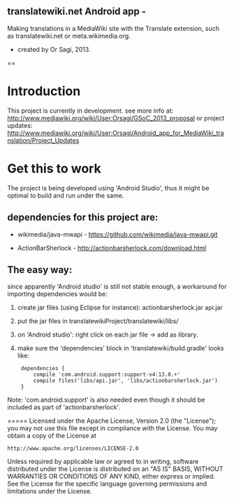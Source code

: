 
translatewiki.net Android app - 
-
Making translations in a MediaWiki site with the Translate extension, 
such as translatewiki.net or meta.wikimedia.org.
 
 * created by Or Sagi, 2013.

==
 
Introduction
============
This project is currently in development.
see more info at:	http://www.mediawiki.org/wiki/User:Orsagi/GSoC_2013_proposal
or project updates: http://www.mediawiki.org/wiki/User:Orsagi/Android_app_for_MediaWiki_translation/Project_Updates

Get this to work
================
The project is being developed using 'Android Studio', thus it might be optimal to build 
and run under the same.

dependencies for this project are:
---
* wikimedia/java-mwapi -
	https://github.com/wikimedia/java-mwapi.git
	
* ActionBarSherlock -
	http://actionbarsherlock.com/download.html
	
The easy way:
---
since apparently 'Android studio' is still not stable enough, a workaround for importing
dependencies would be:
1. create jar files  (using Eclipse for instance):
actionbarsherlock.jar
api.jar

2. put the jar files in translatewikiProject/translatewiki/libs/ 
3. on 'Android studio': right click on each jar file -> add as library.
4. make sure the 'dependencies' block in 'translatewiki/build.gradle' looks like:

		dependencies {
	    	compile 'com.android.support:support-v4:13.0.+'
	    	compile files('libs/api.jar', 'libs/actionbarsherlock.jar')
		}
	

Note:
 'com.android.support' is also needed even though it should be included as part of 'actionbarsherlock'.

=====
Licensed under the Apache License, Version 2.0 (the "License");
you may not use this file except in compliance with the License.
You may obtain a copy of the License at

	http://www.apache.org/licenses/LICENSE-2.0

Unless required by applicable law or agreed to in writing, software
distributed under the License is distributed on an "AS IS" BASIS,
WITHOUT WARRANTIES OR CONDITIONS OF ANY KIND, either express or implied.
See the License for the specific language governing permissions and
limitations under the License.
